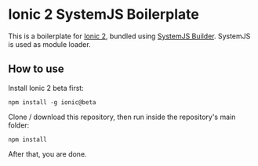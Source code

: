 # Ionic 2 SystemJS Boilerplate

This is a boilerplate for [Ionic 2](https://github.com/driftyco/ionic), bundled using [SystemJS Builder](https://github.com/systemjs/builder). SystemJS is used as module loader.

## How to use

Install Ionic 2 beta first:

```
npm install -g ionic@beta
```

Clone / download this repository, then run inside the repository's main folder:

```
npm install
```

After that, you are done.